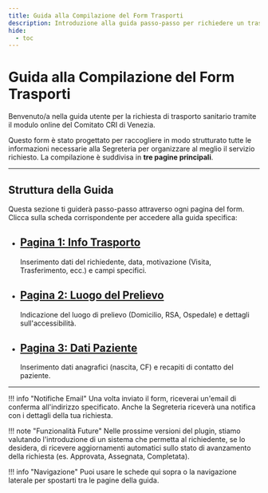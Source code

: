 ```yaml
---
title: Guida alla Compilazione del Form Trasporti
description: Introduzione alla guida passo-passo per richiedere un trasporto sanitario tramite il form online.
hide:
  - toc
---
```


# Guida alla Compilazione del Form Trasporti

Benvenuto/a nella guida utente per la richiesta di trasporto sanitario tramite il modulo online del Comitato CRI di Venezia.

Questo form è stato progettato per raccogliere in modo strutturato tutte le informazioni necessarie alla Segreteria per organizzare al meglio il servizio richiesto. La compilazione è suddivisa in **tre pagine principali**.

---

## Struttura della Guida

Questa sezione ti guiderà passo-passo attraverso ogni pagina del form. Clicca sulla scheda corrispondente per accedere alla guida specifica:

<div class="grid cards" markdown>
<ul>
<li>
<a href="compilazione/info_trasporto/"> <!-- Link corretto -->
    <h2>Pagina 1: Info Trasporto</h2>
</a>
<p>Inserimento dati del richiedente, data, motivazione (Visita, Trasferimento, ecc.) e campi specifici.</p>
</li>
<li>
<a href="compilazione/luogo_prelievo/"> <!-- Link corretto -->
    <h2>Pagina 2: Luogo del Prelievo</h2>
</a>
<p>Indicazione del luogo di prelievo (Domicilio, RSA, Ospedale) e dettagli sull'accessibilità.</p>
</li>
<li>
<a href="compilazione/dati_paziente/"> <!-- Link corretto -->
    <h2>Pagina 3: Dati Paziente</h2>
</a>
<p>Inserimento dati anagrafici (nascita, CF) e recapiti di contatto del paziente.</p>
</li>
</ul>
</div>

---

!!! info "Notifiche Email"
    Una volta inviato il form, riceverai un'email di conferma all'indirizzo specificato. Anche la Segreteria riceverà una notifica con i dettagli della tua richiesta.

!!! note "Funzionalità Future"
    Nelle prossime versioni del plugin, stiamo valutando l'introduzione di un sistema che permetta al richiedente, se lo desidera, di ricevere aggiornamenti automatici sullo stato di avanzamento della richiesta (es. Approvata, Assegnata, Completata).

!!! info "Navigazione"
    Puoi usare le schede qui sopra o la navigazione laterale per spostarti tra le pagine della guida.